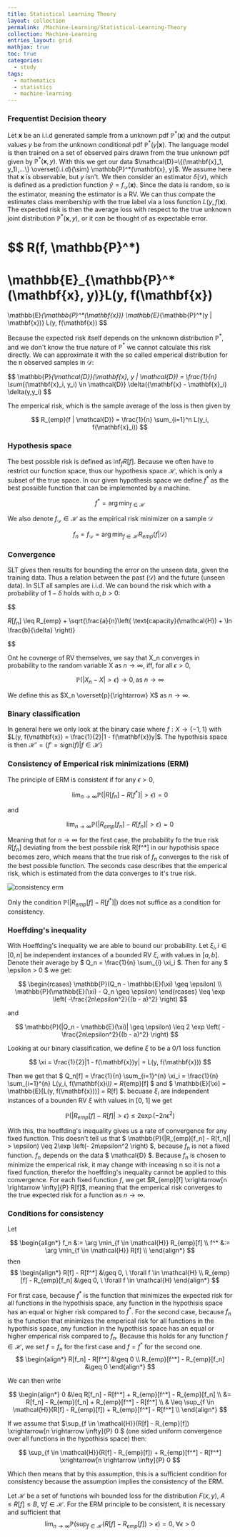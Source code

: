 ```yaml
---
title: Statistical Learning Theory
layout: collection
permalink: /Machine-Learning/Statistical-Learning-Theory
collection: Machine-Learning
entries_layout: grid
mathjax: true
toc: true
categories:
  - study
tags:
  - mathematics
  - statistics
  - machine-learning 
---
```


### Frequentist Decision theory

Let $\mathbf{x}$ be an i.i.d generated sample from a unknown pdf $\mathbb{P}^*(\mathbf{x})$ and the output values $y$ be from the unknown conditional pdf $\mathbb{P}^*(y | \mathbf{x})$.
The language model is then trained on a set of observed pairs drawn from the true unknown pdf given by $\mathbb{P}^*(\mathbf{x}, y)$.
With this we get our data $\mathcal{D}=\{(\mathbf{x}_1, y_1),...\} \overset{i.i.d}{\sim} \mathbb{P}^*(\mathbf{x}, y)$. 
We assume here that $\mathbf{x}$ is observable, but $y$ isn't. 
We then consider an estimator $\delta(\mathcal{D})$, which is defined as a prediction function $\hat{y} = f_{\mathcal{D}}(\mathbf{x})$.
Since the data is random, so is the estimator, meaning the estimator is a RV. 
We can thus compate the estimates class membership with the true label via a loss function $L(y, f(\mathbf{x})$.
The expected risk is then the average loss with respect to the true unknown joint distribution $\mathbb{P}^*(\mathbf{x}, y)$, or it can be thought of as expectable error. 

$$
R(f, \mathbb{P}^*) 
= 
\mathbb{E}_{\mathbb{P}^*(\mathbf{x}, y)}L(y, f(\mathbf{x}) 
= 
\mathbb{E}_{\mathbb{P}^*(\mathbf{x})} \mathbb{E}_{\mathbb{P}^*(y | \mathbf{x})} L(y, f(\mathbf{x})
$$

Because the expected risk itself depends on the unknown distribution $\mathbb{P}^*$, and we don't know the true nature of $\mathbb{P}^*$ we cannot calculate this risk directly. We can approximate it with the so called emperical distribution for the n observed samples in $\mathcal{D}$:

$$
\mathbb{P}_{\mathcal{D}}(\mathbf{x}, y | \mathcal{D}) = \frac{1}{n} \sum_{(\mathbf{x}_i, y_i) \in \mathcal{D}} \delta({\mathbf{x} - \mathbf{x}_i) \delta(y,y_i)
$$

The emperical risk, which is the sample average of the loss is then given by 

$$
R_{emp}(f | \mathcal{D}) = \frac{1}{n} \sum_{i=1}^n L(y_i, f(\mathbf{x}_i))
$$

### Hypothesis space

The best possible risk is defined as $\text{inf}_f R[f]$. Because we often have to restrict our function space, thus our hypothesis space $\mathcal{H}$, which is only a subset of the true space. 
In our given hypothesis space we define $f^*$ as the best possible function that can be implemented by a machine.

$$
f^* = \arg \min_{f \in  \mathcal{H}}
$$

We also denote $f_{\mathcal{D}} \in \mathcal{H}$ as the empirical risk minimizer on a sample $\mathcal{D}$

$$
f_n = f_{\mathcal{D}} = \arg \min_{f \in \mathcal{H}} R_{emp}(f | \mathcal{D})
$$

### Convergence

SLT gives then results for bounding the error on the unseen data, given the training data. Thus a relation between the past ($\mathcal{D}$) and the future (unseen data). In SLT all samples are i.i.d. We can bound the risk which with a probability of $1 - \delta$ holds with $a, b > 0$:

$$

$R[f_n]$ \leq R_{emp} + \sqrt{\frac{a}{n}\left( \text{capacity}(\mathcal{H}) + \ln \frac{b}{\delta} \right)}

$$

Ont he covnerge of RV themselves, we say that X_n converges in probability to the random variable X as $n \rightarrow \infty$, iff, for all $\epsilon > 0$, 

$$
\mathbb{P}(|X_n - X| > \epsilon) \rightarrow 0, \text{as } n \rightarrow \infty
$$

We define this as $X_n \overset{p}{\rightarrow} X$ as $n \rightarrow \infty$.

### Binary classification

In general here we only look at the binary case where $f : X \rightarrow \{-1, 1\}$ with $L(y, f(\mathbf{x}) = \frac{1}{2}|1 - f(\mathbf{x})y|$. 
The hypothisis space is then $\mathcal{H}' = \{f' = \text{sign}(f) | f \in \mathcal{H}\}$

### Consistency of Emperical risk minimizations (ERM)

The principle of ERM is consistent if for any $\epsilon > 0$, 

$$
\lim_{n \rightarrow \infty} \mathbb{P}(|R[f_n] - R[f^*]| > \epsilon) = 0
$$

and 

$$
\lim_{n \rightarrow \infty} \mathbb{P}(|R_{emp}[f_n] - R[f_n]| > \epsilon) = 0
$$

Meaning that for $n \rightarrow \infty$ for the first case, the probability fo the true risk $R[f_n]$ deviating from the best possbile risk R[f^*] in our hypothisis space becomes zero, which means that the true risk of $f_n$ converges to the risk of the best possible function. The seconds case describes that the emperical risk, which is estimated from the data converges to it's true risk. 

![consistency erm](consistency_ERM.png)

Only the condition $\mathbb{P}(|R_{emp}[f] - R[f^*]|)$ does not suffice as a condition for consistency.

### Hoeffding's inequality

With Hoeffding's inequality we are able to bound our probability.
Let $\xi_i , i \in [0, n]$ be independent instances of a bounded RV $\xi$, with values in $[a, b]$. Denote their average by $ Q_n = \frac{1}{n} \sum_{i} \xi_i $. Then for any $ \epsilon > 0 $ we get:

$$
\begin{rcases}
\mathbb{P}(Q_n - \mathbb{E}(\xi) \geq \epsilon) \\
\mathbb{P}(\mathbb{E}(\xi) - Q_n \geq \epsilon)
\end{rcases}
\leq \exp \left( -\frac{2n\epsilon^2}{(b - a)^2} \right)
$$  

and 

$$
\mathbb{P}(|Q_n - \mathbb{E}(\xi)| \geq \epsilon) \leq 2 \exp \left( - \frac{2n\epsilon^2}{(b - a)^2} \right)
$$

Looking at our binary classification, we define $\xi$ to be a 0/1 loss function

$$
\xi = \frac{1}{2}|1 - f(\mathbf{x})y| = L(y, f(\mathbf{x}))
$$

Then we get that $ Q_n[f] = \frac{1}{n} \sum_{i=1}^{n} \xi_i = \frac{1}{n} \sum_{i=1}^{n} L(y_i, f(\mathbf{x}_i)) = R_{emp}[f] $ and $ \mathbb{E}[\xi] = \mathbb{E}[L(y, f(\mathbf{x}))] = R[f] $.
becuase $\xi_i$ are independent instances of a bounden RV $\xi$ with values in [0, 1] we get

$$
\mathbb{P}(|R_{emp}[f] - R[f]| > \epsilon) \leq 2 \exp \left( -2n\epsilon^2 \right)
$$

With this, the hoeffding's inequality gives us a rate of convergence for any fixed function. 
This doesn't tell us that $ \mathbb{P}(|R_{emp}[f_n] - R[f_n]| > \epsilon) \leq 2\exp \left(- 2n\epsilon^2 \right) $, because $f_n$ is not a fixed function. $f_n$ depends on the data $ \mathcal{D} $. 
Because $f_n$ is chosen to minimize the emperical risk, it may change with inceasing n so it is not a fixed function, therefor the hoeffding's inequality cannot be applied to this convergence.
For each fixed function $f$, we get $R_{emp}[f] \xrightarrow[n \rightarrow \infty]{P} R[f]$, meaning that the emperical risk converges to the true expected risk for a function as $n \rightarrow \infty$.

### Conditions for consistency

Let

$$
\begin{align*}
    f_n &:= \arg \min_{f \in \mathcal{H}} R_{emp}[f] \\
    f^* &:= \arg \min_{f \in \mathcal{H}} R[f] \\
\end{align*}
$$
then
$$
\begin{align*}
    R[f] - R[f^*] &\geq 0, \ \forall f \in \mathcal{H} \\
    R_{emp}[f] - R_{emp}[f_n] &\geq 0, \ \forall f \in \mathcal{H}
\end{align*}
$$

For first case, because $f^*$ is the function that minimizes the expected risk for all functions in the hypothisis space, any function in the hypothisis space has an equal or higher risk compared to $f^*$. 
For the second case, because $f_n$ is the function that minimizes the emperical risk for all functions in the hypothisis space, any function in the hypothisis space has an equal or higher emperical risk compared to $f_n$. 
Because this holds for any function $f \in \mathcal{H}$, we set $f = f_n$ for the first case and $f = f^*$ for the second one.
$$
\begin{align*}
    R[f_n] - R[f^*] &\geq 0 \\
    R_{emp}[f^*] - R_{emp}[f_n] &\geq 0
\end{align*}
$$

We can then write

$$
\begin{align*}
    0 
    &\leq 
    R[f_n] - R[f^*] + R_{emp}[f^*] - R_{emp}[f_n] \\
    &=
    R[f_n] - R_{emp}[f_n] + R_{emp}[f^*] - R[f^*] \\
    & \leq
    \sup_{f \in \mathcal{H}}(R[f] - R_{emp}[f]) + R_{emp}[f^*] - R[f^*] \\
\end{align*}
$$

If we assume that $\sup_{f \in \mathcal{H}}(R[f] - R_{emp}[f]) \xrightarrow[n \rightarrow \infty]{P} 0 $ (one sided uniform convergence over all functions in the hypothisis space) then:

$$
\sup_{f \in \mathcal{H}}(R[f] - R_{emp}[f]) + R_{emp}[f^*] - R[f^*] \xrightarrow[n \rightarrow \infty]{P} 0
$$

Which then means that by this assumption, this is a sufficient condition for consistency because the assumption implies the consistency of the ERM.

Let $\mathcal{H}$ be a set of functions wih bounded loss for the distribution $F(x, y)$, $A \leq R[f] \leq B, \ \forall f \in \mathcal{H}$. 
For the ERM principle to be consistent, it is necessary and sufficient that 
$$ 
\lim_{n \rightarrow \infty} \mathbb{P}(\sup_{f\in \mathcal{H}} (R[f] - R_{emp}[f]) > \epsilon) = 0, \ \forall \epsilon > 0
$$

